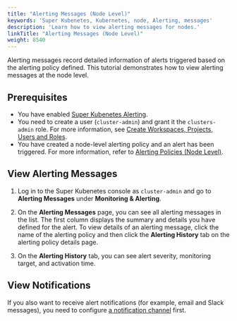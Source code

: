 ```yaml
---
title: "Alerting Messages (Node Level)"
keywords: 'Super Kubenetes, Kubernetes, node, Alerting, messages'
description: 'Learn how to view alerting messages for nodes.'
linkTitle: "Alerting Messages (Node Level)"
weight: 8540
---
```


Alerting messages record detailed information of alerts triggered based on the alerting policy defined. This tutorial demonstrates how to view alerting messages at the node level.

## Prerequisites

- You have enabled [Super Kubenetes Alerting](../../../pluggable-components/alerting/).
- You need to create a user (`cluster-admin`) and grant it the `clusters-admin` role. For more information, see [Create Workspaces, Projects, Users and Roles](../../../quick-start/create-workspace-and-project/#step-4-create-a-role).
- You have created a node-level alerting policy and an alert has been triggered. For more information, refer to [Alerting Policies (Node Level)](../alerting-policy/).

## View Alerting Messages

1. Log in to the Super Kubenetes console as `cluster-admin` and go to **Alerting Messages** under **Monitoring & Alerting**.

2. On the **Alerting Messages** page, you can see all alerting messages in the list. The first column displays the summary and details you have defined for the alert. To view details of an alerting message, click the name of the alerting policy and then click the **Alerting History** tab on the alerting policy details page.

3. On the **Alerting History** tab, you can see alert severity, monitoring target, and activation time.

## View Notifications

If you also want to receive alert notifications (for example, email and Slack messages), you need to configure [a notification channel](../../../cluster-administration/platform-settings/notification-management/configure-email/) first.

